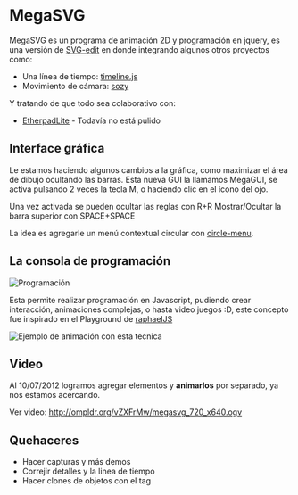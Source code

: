 MegaSVG
=======

MegaSVG es un programa de animación 2D y programación en jquery, es una versión de [SVG-edit](http://code.google.com/p/svg-edit/) en donde integrando algunos otros proyectos como:

- Una línea de tiempo: [timeline.js](https://github.com/vorg/timeline.js)
- Movimiento de cámara: [sozy](http://sozi.baierouge.fr/wiki/doku.php)

Y tratando de que todo sea colaborativo con:

- [EtherpadLite](http://etherpad.org/) - Todavía no está pulido

Interface gráfica
-----------------

Le estamos haciendo algunos cambios a la gráfica, como maximizar el área de dibujo ocultando las barras.
Esta nueva GUI la llamamos MegaGUI, se activa pulsando 2 veces la tecla M, o haciendo clic en el ícono del ojo.

Una vez activada se pueden ocultar las reglas con R+R
Mostrar/Ocultar la barra superior con SPACE+SPACE

La idea es agregarle un menú contextual circular con [circle-menu](http://zikes.github.com/circle-menu/).

La consola de programación
--------------------------

![Programación](https://farm7.staticflickr.com/6203/6030193967_b8aeb9639f.jpg)

Esta permite realizar programación en Javascript, pudiendo crear interacción, animaciones complejas, o hasta video juegos :D, este concepto fue inspirado en el Playground de [raphaelJS](http://raphaeljs.com/playground.html)

![Ejemplo](https://secure.flickr.com/photos/el_bazza/4895258332/) de animación con esta tecnica


Video
-----

Al 10/07/2012 logramos agregar elementos y **animarlos** por separado, ya nos estamos acercando.

Ver video: http://ompldr.org/vZXFrMw/megasvg_720_x640.ogv

Quehaceres
----------

- Hacer capturas y más demos
- Correjir detalles y la linea de tiempo
- Hacer clones de objetos con el tag <use />
